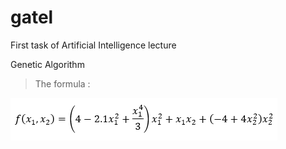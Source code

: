 # gatel
First task of Artificial Intelligence lecture

Genetic Algorithm

> The formula :

![Genetic Algortihm](formula.PNG)
